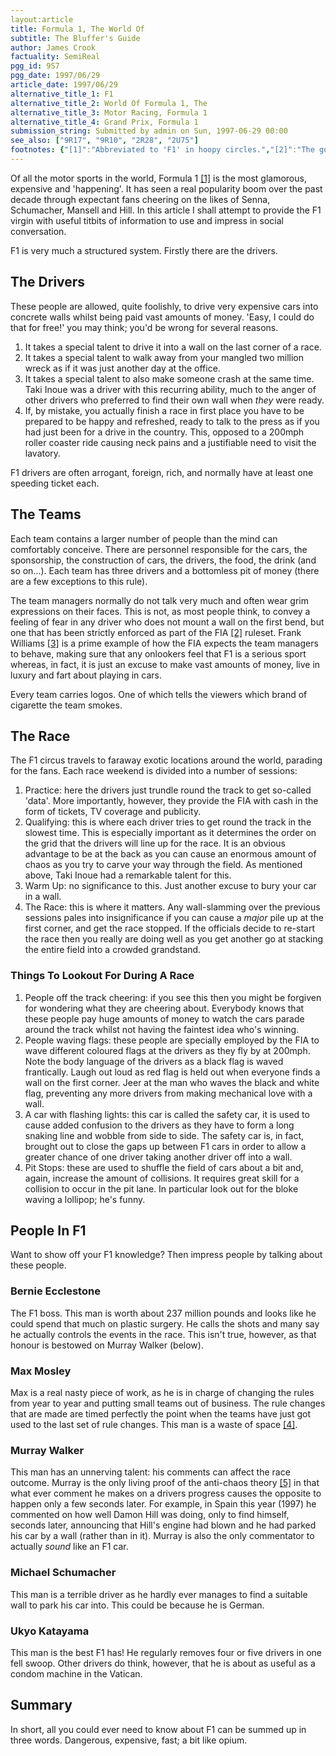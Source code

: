 ```yaml
---
layout:article
title: Formula 1, The World Of
subtitle: The Bluffer's Guide
author: James Crook
factuality: SemiReal
pgg_id: 9S7
pgg_date: 1997/06/29
article_date: 1997/06/29
alternative_title_1: F1
alternative_title_2: World Of Formula 1, The
alternative_title_3: Motor Racing, Formula 1
alternative_title_4: Grand Prix, Formula 1
submission_string: Submitted by admin on Sun, 1997-06-29 00:00
see_also: ["9R17", "9R10", "2R28", "2U75"]
footnotes: {"[1]":"Abbreviated to 'F1' in hoopy circles.","[2]":"The governing body.","[3]":"A miserable man who has no reason to be miserable because he is in charge of the best team in F1.","[4]":"That's my opinion.","[5]":"The chaos theory states that an action, no matter how remote, can affect another. A butterfly flapping its wings causing a tornado for example."}
---
```

<div>
<p>Of all the motor sports in the world, Formula 1 <a href="#footnotes.1" class="footnote-link">[1]</a> is the most glamorous, expensive and 'happening'. It has seen a real popularity boom over the past decade through expectant fans cheering on the likes of Senna, Schumacher, Mansell and Hill. In this article I shall attempt to provide the F1 virgin with useful titbits of information to use and impress in social conversation.</p>
<p>F1 is very much a structured system. Firstly there are the drivers.</p>
<h2>The Drivers</h2>
<p>These people are allowed, quite foolishly, to drive very expensive cars into concrete walls whilst being paid vast amounts of money. 'Easy, I could do that for free!' you may think; you'd be wrong for several reasons.</p>
<ol>
<li value="1">It takes a special talent to drive it into a wall on the last corner of a race.</li>
<li value="2">It takes a special talent to walk away from your mangled two million wreck as if it was just another day at the office.</li>
<li value="3">It takes a special talent to also make someone crash at the same time. Taki Inoue was a driver with this recurring ability, much to the anger of other drivers who preferred to find their own wall when <em>they</em> were ready.</li>
<li value="4">If, by mistake, you actually finish a race in first place you have to be prepared to be happy and refreshed, ready to talk to the press as if you had just been for a drive in the country. This, opposed to a 200mph roller coaster ride causing neck pains and a justifiable need to visit the lavatory.</li>
</ol>
<p>F1 drivers are often arrogant, foreign, rich, and normally have at least one speeding ticket each.</p>
<h2>The Teams</h2>
<p>Each team contains a larger number of people than the mind can comfortably conceive. There are personnel responsible for the cars, the sponsorship, the construction of cars, the drivers, the food, the drink (and so on...). Each team has three drivers and a bottomless pit of money (there are a few exceptions to this rule).</p>
<p>The team managers normally do not talk very much and often wear grim expressions on their faces. This is not, as most people think, to convey a feeling of fear in any driver who does not mount a wall on the first bend, but one that has been strictly enforced as part of the FIA <a href="#footnotes.2" class="footnote-link">[2]</a> ruleset. Frank Williams <a href="#footnotes.3" class="footnote-link">[3]</a> is a prime example of how the FIA expects the team managers to behave, making sure that any onlookers feel that F1 is a serious sport whereas, in fact, it is just an excuse to make vast amounts of money, live in luxury and fart about playing in cars.</p>
<p>Every team carries logos. One of which tells the viewers which brand of cigarette the team smokes.</p>
<h2>The Race</h2>
<p>The F1 circus travels to faraway exotic locations around the world, parading for the fans. Each race weekend is divided into a number of sessions:</p>
<ol>
<li value="1">Practice: here the drivers just trundle round the track to get so-called 'data'. More importantly, however, they provide the FIA with cash in the form of tickets, TV coverage and publicity.</li>
<li value="2">Qualifying: this is where each driver tries to get round the track in the slowest time. This is especially important as it determines the order on the grid that the drivers will line up for the race. It is an obvious advantage to be at the back as you can cause an enormous amount of chaos as you try to carve your way through the field. As mentioned above, Taki Inoue had a remarkable talent for this.</li>
<li value="3">Warm Up: no significance to this. Just another excuse to bury your car in a wall.</li>
<li value="4">The Race: this is where it matters. Any wall-slamming over the previous sessions pales into insignificance if you can cause a <em>major</em> pile up at the first corner, and get the race stopped. If the officials decide to re-start the race then you really are doing well as you get another go at stacking the entire field into a crowded grandstand.</li>
</ol>
<h3>Things To Lookout For During A Race</h3>
<ol>
<li value="1">People off the track cheering: if you see this then you might be forgiven for wondering what they are cheering about. Everybody knows that these people pay huge amounts of money to watch the cars parade around the track whilst not having the faintest idea who's winning.</li>
<li value="2">People waving flags: these people are specially employed by the FIA to wave different coloured flags at the drivers as they fly by at 200mph. Note the body language of the drivers as a black flag is waved frantically. Laugh out loud as red flag is held out when everyone finds a wall on the first corner. Jeer at the man who waves the black and white flag, preventing any more drivers from making mechanical love with a wall.</li>
<li value="3">A car with flashing lights: this car is called the safety car, it is used to cause added confusion to the drivers as they have to form a long snaking line and wobble from side to side. The safety car is, in fact, brought out to close the gaps up between F1 cars in order to allow a greater chance of one driver taking another driver off into a wall.</li>
<li value="4">Pit Stops: these are used to shuffle the field of cars about a bit and, again, increase the amount of collisions. It requires great skill for a collision to occur in the pit lane. In particular look out for the bloke waving a lollipop; he's funny.</li>
</ol>
<h2>People In F1</h2>
<p>Want to show off your F1 knowledge? Then impress people by talking about these people.</p>
<h3>Bernie Ecclestone</h3>
<p>The F1 boss. This man is worth about 237 million pounds and looks like he could spend that much on plastic surgery. He calls the shots and many say he actually controls the events in the race. This isn't true, however, as that honour is bestowed on Murray Walker (below).</p>
<h3>Max Mosley</h3>
<p>Max is a real nasty piece of work, as he is in charge of changing the rules from year to year and putting small teams out of business. The rule changes that are made are timed perfectly the point when the teams have just got used to the last set of rule changes. This man is a waste of space <a href="#footnotes.4" class="footnote-link">[4]</a>.</p>
<h3>Murray Walker</h3>
<p>This man has an unnerving talent: his comments can affect the race outcome. Murray is the only living proof of the anti-chaos theory <a href="#footnotes.5" class="footnote-link">[5]</a> in that what ever comment he makes on a drivers progress causes the opposite to happen only a few seconds later. For example, in Spain this year (1997) he commented on how well Damon Hill was doing, only to find himself, seconds later, announcing that Hill's engine had blown and he had parked his car by a wall (rather than in it). Murray is also the only commentator to actually <em>sound</em> like an F1 car.</p>
<h3>Michael Schumacher</h3>
<p>This man is a terrible driver as he hardly ever manages to find a suitable wall to park his car into. This could be because he is German.</p>
<h3>Ukyo Katayama</h3>
<p>This man is the best F1 has! He regularly removes four or five drivers in one fell swoop. Other drivers do think, however, that he is about as useful as a condom machine in the Vatican.</p>
<h2>Summary</h2>
<p>In short, all you could ever need to know about F1 can be summed up in three words. Dangerous, expensive, fast; a bit like opium.</p>
</div>
